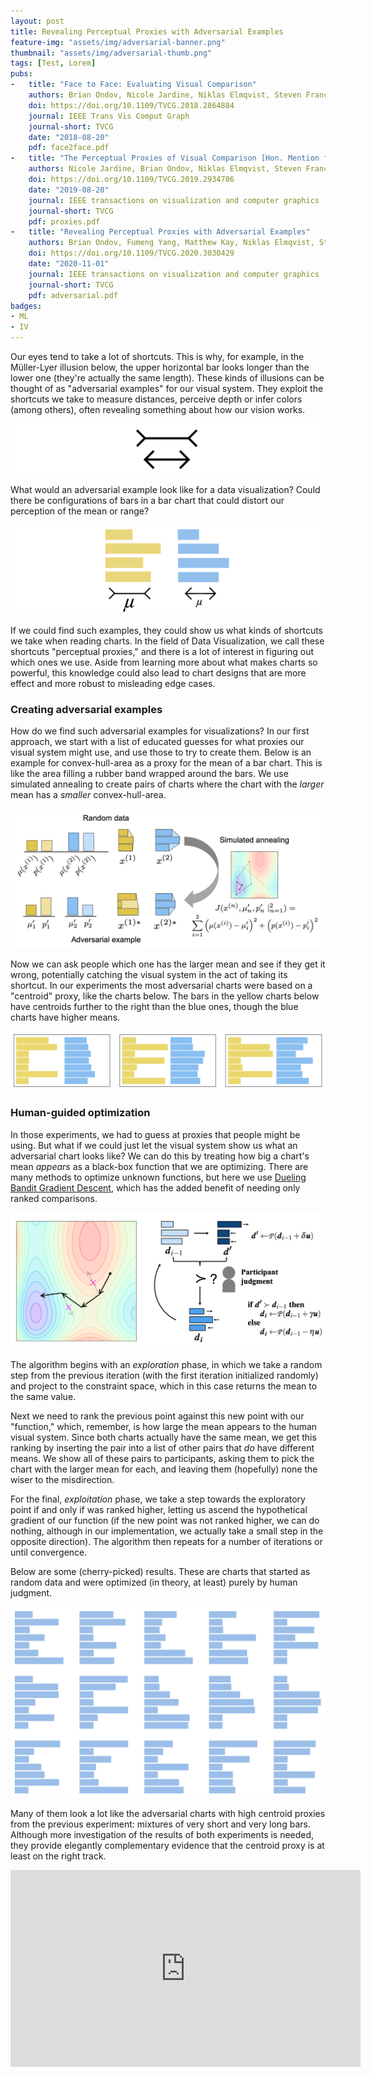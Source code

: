 ```yaml
---
layout: post
title: Revealing Perceptual Proxies with Adversarial Examples
feature-img: "assets/img/adversarial-banner.png"
thumbnail: "assets/img/adversarial-thumb.png"
tags: [Test, Lorem]
pubs:
-   title: "Face to Face: Evaluating Visual Comparison"
    authors: Brian Ondov, Nicole Jardine, Niklas Elmqvist, Steven Franconeri
    doi: https://doi.org/10.1109/TVCG.2018.2864884
    journal: IEEE Trans Vis Comput Graph
    journal-short: TVCG
    date: "2018-08-20"
    pdf: face2face.pdf
-   title: "The Perceptual Proxies of Visual Comparison [Hon. Mention for Best Paper]"
    authors: Nicole Jardine, Brian Ondov, Niklas Elmqvist, Steven Franconeri
    doi: https://doi.org/10.1109/TVCG.2019.2934786
    date: "2019-08-20"
    journal: IEEE transactions on visualization and computer graphics
    journal-short: TVCG
    pdf: proxies.pdf
-   title: "Revealing Perceptual Proxies with Adversarial Examples"
    authors: Brian Ondov, Fumeng Yang, Matthew Kay, Niklas Elmqvist, Steven Franconeri
    doi: https://doi.org/10.1109/TVCG.2020.3030429
    date: "2020-11-01"
    journal: IEEE transactions on visualization and computer graphics
    journal-short: TVCG
    pdf: adversarial.pdf
badges:
- ML
- IV
---
```


Our eyes tend to take a lot of shortcuts. This is why, for example, in the
Müller-Lyer illusion below, the upper horizontal bar looks longer than the
lower one (they're actually the same length). These kinds of illusions can be
thought of as "adversarial examples" for our visual
system. They exploit the shortcuts we take to measure distances, perceive
depth or infer colors (among others), often revealing something about how our
vision works.

<img style="margin:auto;" src="/assets/img/illusions.png"/>

What would an adversarial example look like for a data visualization? Could
there be configurations of bars in a bar chart that could distort our
perception of the mean or range?

<img style="margin:auto;" src="/assets/img/illusionchart.png"/>

If we could find such examples, they could show us what kinds of shortcuts we
take when reading charts. In the field of Data Visualization, we call these
shortcuts "perceptual proxies," and there is a lot of interest in figuring out
which ones we use. Aside from learning more about what makes charts so
powerful, this knowledge could also lead to chart designs that are more effect
and more robust to misleading edge cases.

### Creating adversarial examples ###

How do we find such adversarial examples for visualizations? In our first
approach, we start with a list of educated guesses for what proxies our visual
system might use, and use those to try to create them. Below is an example for convex-hull-area as a proxy for the mean of
a bar chart. This is like the area filling a rubber band wrapped around the
bars. We use simulated annealing to create pairs of charts where the chart
with the *larger* mean has a *smaller* convex-hull-area.

<img style="margin:auto;" src="/assets/img/adversarial.png"/>

Now we can ask people which one has the larger mean and see if they get it
wrong, potentially catching the visual system in the act of taking its
shortcut. In our experiments the most adversarial charts were based on a
"centroid" proxy, like the charts below. The bars in the yellow charts below
have centroids further to the right than the blue ones, though the blue charts
have higher means.

<img style="margin:auto;" src="/assets/img/centroids.png"/>

### Human-guided optimization ###

In those experiments, we had to guess at proxies that people might be
using. But what if we could just let the visual system show us what an
adversarial chart looks like? We can do this by treating how big a chart's
mean *appears*  as a black-box function that we are optimizing. There are
many methods to optimize unknown functions, but here we use [Dueling Bandit
Gradient Descent](https://doi.org/10.1145/1553374.1553527), which has the added
benefit of needing only ranked comparisons.

<img style="margin:auto;" src="/assets/img/dbgd.png"/>

The algorithm begins with an *exploration* phase, in which we take a random
step from the previous iteration (with the first iteration initialized randomly)
and project to the constraint space, which in this case returns the mean to
the same value.

Next we need to rank the previous point against this new point
with our "function," which, remember, is how large the mean appears to the human
visual system. Since both charts actually have the same mean, we get this
ranking by inserting the pair into a list of other pairs that *do* have different
means. We show all of these pairs to participants, asking them to pick the chart
with the larger mean for each, and leaving them (hopefully) none the wiser to
the misdirection.

For the final, *exploitation* phase, we take a step towards the exploratory
point if and only if was ranked higher, letting us ascend the hypothetical
gradient of our function (if the new point was not ranked higher, we can do
nothing, although in our implementation, we actually take a small step in the
opposite direction). The algorithm then repeats for a number of iterations or
until convergence.

Below are some (cherry-picked) results. These are charts that started as
random data and were optimized (in theory, at least) purely by human judgment.


<img style="margin:auto;" src="/assets/img/exp2results.png"/>

 Many of them look a lot
like the adversarial charts with high centroid proxies from the previous
experiment: mixtures of very short and very long bars. Although more investigation
of the results of both experiments is needed, they provide elegantly
complementary evidence that the centroid proxy is at least on the right track.


<iframe width="560" height="315" src="https://www.youtube.com/embed/B8Kum6RehbE?start=7641" frameborder="0" allow="accelerometer; autoplay; clipboard-write; encrypted-media; gyroscope; picture-in-picture" allowfullscreen></iframe>

